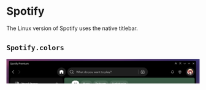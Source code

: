 # Spotify

The Linux version of Spotify uses the native titlebar.

## `Spotify.colors`

![](spotify.png)
